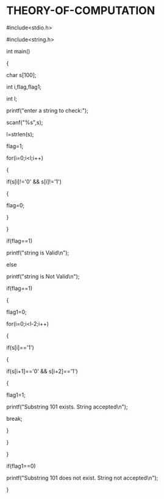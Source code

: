 # THEORY-OF-COMPUTATION

#include<stdio.h>

#include<string.h>

int main()

{

char s[100];

int i,flag,flag1;

int l;

printf("enter a string to check:");

scanf("%s",s);

l=strlen(s);

flag=1;

for(i=0;i<l;i++)

{

if(s[i]!='0' && s[i]!='1')

{

flag=0;

}

}

if(flag==1)

printf("string is Valid\n");

else

printf("string is Not Valid\n");

if(flag==1)

{

flag1=0;

for(i=0;i<l-2;i++)

{

if(s[i]=='1')

{

if(s[i+1]=='0' && s[i+2]=='1')

{

flag1=1;

printf("Substring 101 exists. String accepted\n");

break;

}

}

}

if(flag1==0)

printf("Substring 101 does not exist. String not accepted\n");

}

